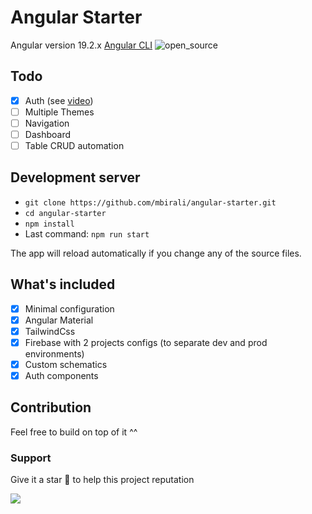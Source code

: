 # Angular Starter

Angular version 19.2.x [Angular CLI](https://github.com/angular/angular-cli)
![open_source](https://github.com/user-attachments/assets/968faa16-7381-4ed0-b7b2-226edaf742a7)




## Todo

-   [x] Auth (see [video](https://youtu.be/EW-nyOwHALo?si=RhoUjMcC91GStdKS))
-   [ ] Multiple Themes
-   [ ] Navigation
-   [ ] Dashboard
-   [ ] Table CRUD automation

## Development server

-   `git clone https://github.com/mbirali/angular-starter.git`
-   `cd angular-starter`
-   `npm install`
-   Last command: `npm run start`

The app will reload automatically if you change any of the source files.

## What's included

-   [x] Minimal configuration
-   [x] Angular Material
-   [x] TailwindCss
-   [x] Firebase with 2 projects configs (to separate dev and prod environments)
-   [x] Custom schematics
-   [x] Auth components

## Contribution

Feel free to build on top of it ^^

### Support

Give it a star 🌟 to help this project reputation

<a href="https://www.buymeacoffee.com/mbirali"><img src="https://img.buymeacoffee.com/button-api/?text=Buy me a coffee&emoji=☕&slug=mbirali&button_colour=40DCA5&font_colour=ffffff&font_family=Lato&outline_colour=000000&coffee_colour=FFDD00" /></a>

